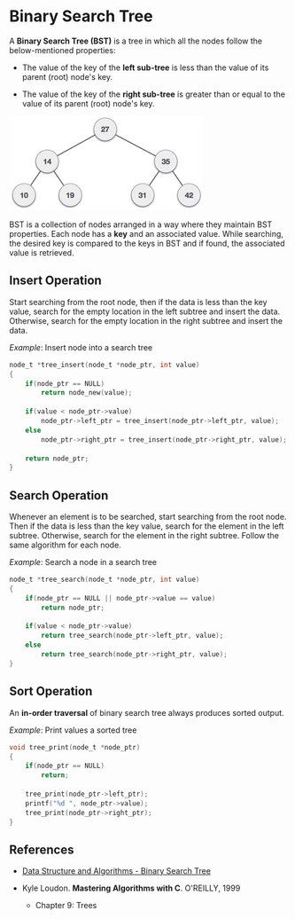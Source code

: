 # Binary Search Tree

A **Binary Search Tree (BST)** is a tree in which all the nodes follow the below-mentioned properties:

* The value of the key of the **left sub-tree** is less than the value of its parent (root) node's key.

* The value of the key of the **right sub-tree** is greater than or equal to the value of its parent (root) node's key.

![Binary Search Tree](figures/binary_search_tree.jpg)

BST is a collection of nodes arranged in a way where they maintain BST properties. 
Each node has a **key** and an associated value. 
While searching, the desired key is compared to the keys in BST and if found, the associated value is retrieved.

## Insert Operation

Start searching from the root node, then if the data is less than the key value, search for the empty location 
in the left subtree and insert the data. Otherwise, search for the empty location in the right subtree and insert 
the data.

_Example_: Insert node into a search tree
```C
node_t *tree_insert(node_t *node_ptr, int value)
{
    if(node_ptr == NULL)
        return node_new(value);

    if(value < node_ptr->value)
        node_ptr->left_ptr = tree_insert(node_ptr->left_ptr, value);
    else 
        node_ptr->right_ptr = tree_insert(node_ptr->right_ptr, value);    

    return node_ptr;
}
```


## Search Operation

Whenever an element is to be searched, start searching from the root node. 
Then if the data is less than the key value, search for the element in the left subtree. 
Otherwise, search for the element in the right subtree. 
Follow the same algorithm for each node.

_Example_: Search a node in a search tree
```C
node_t *tree_search(node_t *node_ptr, int value)
{
    if(node_ptr == NULL || node_ptr->value == value)
        return node_ptr;

    if(value < node_ptr->value)
        return tree_search(node_ptr->left_ptr, value);
    else 
        return tree_search(node_ptr->right_ptr, value);    
}
```

## Sort Operation

An **in-order traversal** of binary search tree always produces sorted output.

_Example_: Print values a sorted tree
```C
void tree_print(node_t *node_ptr)
{
    if(node_ptr == NULL)
        return;

    tree_print(node_ptr->left_ptr);
    printf("%d ", node_ptr->value);
    tree_print(node_ptr->right_ptr);
}
```


## References
* [Data Structure and Algorithms - Binary Search Tree](https://www.tutorialspoint.com/data_structures_algorithms/binary_search_tree.htm)


* Kyle Loudon. **Mastering Algorithms with C**. O'REILLY, 1999
    * Chapter 9: Trees     